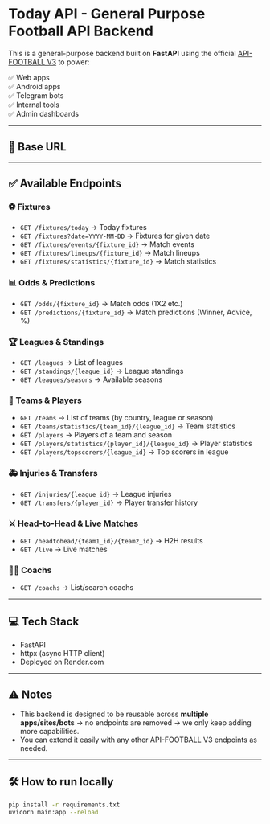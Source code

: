 # Today API - General Purpose Football API Backend

This is a general-purpose backend built on **FastAPI** using the official [API-FOOTBALL V3](https://www.api-football.com/documentation-v3) to power:

✅ Web apps  
✅ Android apps  
✅ Telegram bots  
✅ Internal tools  
✅ Admin dashboards  

---

## 🚀 Base URL


---

## ✅ Available Endpoints

### ⚽ Fixtures

- `GET /fixtures/today` → Today fixtures
- `GET /fixtures?date=YYYY-MM-DD` → Fixtures for given date
- `GET /fixtures/events/{fixture_id}` → Match events
- `GET /fixtures/lineups/{fixture_id}` → Match lineups
- `GET /fixtures/statistics/{fixture_id}` → Match statistics

### 📊 Odds & Predictions

- `GET /odds/{fixture_id}` → Match odds (1X2 etc.)
- `GET /predictions/{fixture_id}` → Match predictions (Winner, Advice, %)

### 🏆 Leagues & Standings

- `GET /leagues` → List of leagues
- `GET /standings/{league_id}` → League standings
- `GET /leagues/seasons` → Available seasons

### 👥 Teams & Players

- `GET /teams` → List of teams (by country, league or season)
- `GET /teams/statistics/{team_id}/{league_id}` → Team statistics
- `GET /players` → Players of a team and season
- `GET /players/statistics/{player_id}/{league_id}` → Player statistics
- `GET /players/topscorers/{league_id}` → Top scorers in league

### 🚑 Injuries & Transfers

- `GET /injuries/{league_id}` → League injuries
- `GET /transfers/{player_id}` → Player transfer history

### ⚔️ Head-to-Head & Live Matches

- `GET /headtohead/{team1_id}/{team2_id}` → H2H results
- `GET /live` → Live matches

### 👨‍🏫 Coachs

- `GET /coachs` → List/search coachs

---

## 💻 Tech Stack

- FastAPI
- httpx (async HTTP client)
- Deployed on Render.com

---

## ⚠️ Notes

- This backend is designed to be reusable across **multiple apps/sites/bots** → no endpoints are removed → we only keep adding more capabilities.
- You can extend it easily with any other API-FOOTBALL V3 endpoints as needed.

---

## 🛠️ How to run locally

```bash
pip install -r requirements.txt
uvicorn main:app --reload
